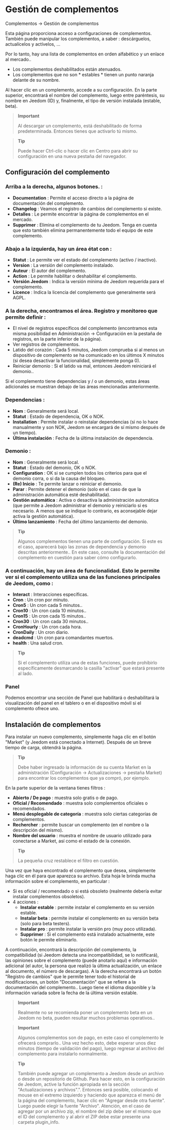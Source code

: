 # Gestión de complementos
Complementos → Gestión de complementos

Esta página proporciona acceso a configuraciones de complementos.
También puede manipular los complementos, a saber : descárguelos, actualícelos y actívelos, ...

Por lo tanto, hay una lista de complementos en orden alfabético y un enlace al mercado..
- Los complementos deshabilitados están atenuados.
- Los complementos que no son * estables * tienen un punto naranja delante de su nombre.

Al hacer clic en un complemento, accede a su configuración. En la parte superior, encontrará el nombre del complemento, luego entre paréntesis, su nombre en Jeedom (ID) y, finalmente, el tipo de versión instalada (estable, beta).

> **Important**
>
> Al descargar un complemento, está deshabilitado de forma predeterminada. Entonces tienes que activarlo tú mismo.

> **Tip**
>
> Puede hacer Ctrl-clic o hacer clic en Centro para abrir su configuración en una nueva pestaña del navegador.

## Configuración del complemento

### Arriba a la derecha, algunos botones. :

- **Documentation** : Permite el acceso directo a la página de documentación del complemento.
- **Changelog** : Veamos el registro de cambios del complemento si existe.
- **Detalles** : Le permite encontrar la página de complementos en el mercado.
- **Supprimer** : Elimina el complemento de tu Jeedom. Tenga en cuenta que esto también elimina permanentemente todo el equipo de este complemento.

### Abajo a la izquierda, hay un área **état** con :

- **Statut** : Le permite ver el estado del complemento (activo / inactivo).
- **Version** : La versión del complemento instalado.
- **Auteur** : El autor del complemento.
- **Action** : Le permite habilitar o deshabilitar el complemento.
- **Versión Jeedom** : Indica la versión mínima de Jeedom requerida para el complemento.
- **Licence** : Indica la licencia del complemento que generalmente será AGPL.

### A la derecha, encontramos el área. **Registro y monitoreo** que permite definir :

- El nivel de registros específicos del complemento (encontramos esta misma posibilidad en Administración → Configuración en la pestaña de registros, en la parte inferior de la página).
- Ver registros de complementos.
- Latido del corazón : Cada 5 minutos, Jeedom comprueba si al menos un dispositivo de complemento se ha comunicado en los últimos X minutos (si desea desactivar la funcionalidad, simplemente ponga 0).
- Reiniciar demonio : Si el latido va mal, entonces Jeedom reiniciará el demonio..

Si el complemento tiene dependencias y / o un demonio, estas áreas adicionales se muestran debajo de las áreas mencionadas anteriormente.

### Dependencias :

- **Nom** : Generalmente será local.
- **Statut** : Estado de dependencia, OK o NOK.
- **Installation** : Permite instalar o reinstalar dependencias (si no lo hace manualmente y son NOK, Jeedom se encargará de sí mismo después de un tiempo).
- **Última instalación** : Fecha de la última instalación de dependencia.

### Demonio :

- **Nom** : Generalmente será local.
- **Statut** : Estado del demonio, OK o NOK.
- **Configuration** : OK si se cumplen todos los criterios para que el demonio corra, o si da la causa del bloqueo.
- **(Re) Inicio** : Te permite lanzar o reiniciar el demonio.
- **Parar** : Permite detener el demonio (solo en el caso de que la administración automática esté deshabilitada).
- **Gestión automática** : Activa o desactiva la administración automática (que permite a Jeedom administrar el demonio y reiniciarlo si es necesario. A menos que se indique lo contrario, es aconsejable dejar activa la gestión automática).
- **Último lanzamiento** : Fecha del último lanzamiento del demonio.

> **Tip**
>
> Algunos complementos tienen una parte de configuración. Si este es el caso, aparecerá bajo las zonas de dependencia y demonio descritas anteriormente..
> En este caso, consulte la documentación del complemento en cuestión para saber cómo configurarlo.

### A continuación, hay un área de funcionalidad. Esto le permite ver si el complemento utiliza una de las funciones principales de Jeedom, como :

- **Interact** : Interacciones específicas.
- **Cron** : Un cron por minuto.
- **Cron5** : Un cron cada 5 minutos..
- **Cron10** : Un cron cada 10 minutos..
- **Cron15** : Un cron cada 15 minutos..
- **Cron30** : Un cron cada 30 minutos..
- **CronHourly** : Un cron cada hora.
- **CronDaily** : Un cron diario.
- **deadcmd** : Un cron para comandantes muertos.
- **health** : Una salud cron.

> **Tip**
>
> Si el complemento utiliza una de estas funciones, puede prohibirlo específicamente desmarcando la casilla &quot;activar&quot; que estará presente al lado.

### Panel

Podemos encontrar una sección de Panel que habilitará o deshabilitará la visualización del panel en el tablero o en el dispositivo móvil si el complemento ofrece uno.

## Instalación de complementos

Para instalar un nuevo complemento, simplemente haga clic en el botón &quot;Market&quot; (y Jeedom está conectado a Internet). Después de un breve tiempo de carga, obtendrá la página.

> **Tip**
>
> Debe haber ingresado la información de su cuenta Market en la administración (Configuración → Actualizaciones → pestaña Market) para encontrar los complementos que ya compró, por ejemplo.

En la parte superior de la ventana tienes filtros :
- **Abierto / De pago** : muestra solo gratis o de pago.
- **Oficial / Recomendado** : muestra solo complementos oficiales o recomendados.
- **Menú desplegable de categoría** : muestra solo ciertas categorías de complementos.
- **Rechercher** : permite buscar un complemento (en el nombre o la descripción del mismo).
- **Nombre del usuario** : muestra el nombre de usuario utilizado para conectarse a Market, así como el estado de la conexión.

> **Tip**
>
> La pequeña cruz restablece el filtro en cuestión.

Una vez que haya encontrado el complemento que desea, simplemente haga clic en él para que aparezca su archivo. Esta hoja le brinda mucha información sobre el complemento, en particular :

- Si es oficial / recomendado o si está obsoleto (realmente debería evitar instalar complementos obsoletos).
- 4 acciones :
    - **Instalar estable** : permite instalar el complemento en su versión estable.
    - **Instalar beta** : permite instalar el complemento en su versión beta (solo para beta testers).
    - **Instalar pro** : permite instalar la versión pro (muy poco utilizada).
    - **Supprimer** : Si el complemento está instalado actualmente, este botón le permite eliminarlo.

A continuación, encontrará la descripción del complemento, la compatibilidad (si Jeedom detecta una incompatibilidad, se lo notificará), las opiniones sobre el complemento (puede anotarlo aquí) e información adicional (el autor, la persona que realizó la última actualización, un enlace al documento, el número de descargas). A la derecha encontrará un botón &quot;Registro de cambios&quot; que le permite tener todo el historial de modificaciones, un botón &quot;Documentación&quot; que se refiere a la documentación del complemento.. Luego tiene el idioma disponible y la información variada sobre la fecha de la última versión estable.

> **Important**
>
> Realmente no se recomienda poner un complemento beta en un Jeedom no beta, pueden resultar muchos problemas operativos..

> **Important**
>
> Algunos complementos son de pago, en este caso el complemento le ofrecerá comprarlo.. Una vez hecho esto, debe esperar unos diez minutos (tiempo de validación del pago), luego regresar al archivo del complemento para instalarlo normalmente.

> **Tip**
>
> También puede agregar un complemento a Jeedom desde un archivo o desde un repositorio de Github. Para hacer esto, en la configuración de Jeedom, active la función apropiada en la sección "Actualizaciones y archivos".". Entonces será posible, colocando el mouse en el extremo izquierdo y haciendo que aparezca el menú de la página del complemento, hacer clic en "Agregar desde otra fuente". Luego puede elegir la fuente "Archivo". Atención, en el caso de agregar por un archivo zip, el nombre del zip debe ser el mismo que el ID del complemento y al abrir el ZIP debe estar presente una carpeta plugin\_info.
